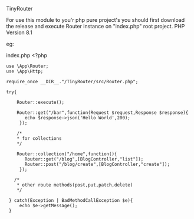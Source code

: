 TinyRouter

For use this module to you'r php pure project's you should first 
download the release and execute Router instance on "index.php" root project.
PHP Version 8.1

eg:
 
index.php <?php

  
    
    use \App\Router;
    use \App\Http;

    require_once __DIR__."/TinyRouter/src/Router.php";

    try{

        Router::execute();

        Router::get("/bar",function(Request $request,Response $response){
           echo $response->json('Hello World',200);
         });

        /* 
        * for collections
        */

        Router::collection("/home",function(){
           Router::get("/blog",[BlogController,"list"]);
           Router::post("/blog/create",[BlogController,"create"]);
         });

       /*
        * other route methods(post,put,patch,delete)
        */

     } catch(Exception | BadMethodCallException $e){
         echo $e->getMessage();
     }
